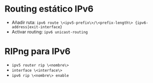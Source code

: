 # Routing estático IPv6
- Añadir ruta: `ipv6 route \<ipv5-prefix\>/\<prefix-length\> {ipv6-address|exit-interface}`
- Activar routing: `ipv6 unicast-routing`

# RIPng para IPv6
- `ipv5 router rip \<nombre\>`
- `interface \<interface\>`
- `ipv6 rip \<nombre\> enable`